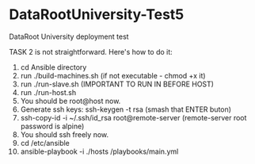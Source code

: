 # DataRootUniversity-Test5
DataRoot University deployment test

TASK 2 is not straightforward. Here's how to do it:
1. cd Ansible directory
2. run ./build-machines.sh (if not executable - chmod +x it)
3. run ./run-slave.sh (IMPORTANT TO RUN IN BEFORE HOST)	
4. run ./run-host.sh
5. You should be root@host now.
6. Generate ssh keys: ssh-keygen -t rsa (smash that ENTER buton)
7. ssh-copy-id -i ~/.ssh/id_rsa root@remote-server (remote-server root password is alpine)
8. You should ssh freely now.
9. cd /etc/ansible
9. ansible-playbook -i ./hosts /playbooks/main.yml